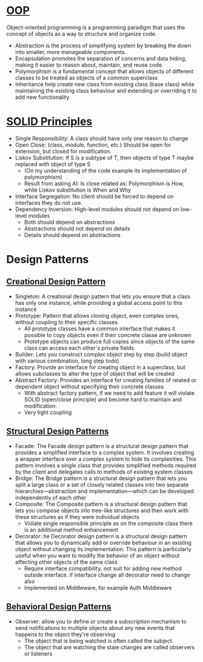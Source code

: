 # [OOP](https://cloudaffle.com/series/object-oriented-typescript/introduction-to-oop/)

Object-oriented programming is a programming paradigm that uses the concept of objects as a way to structure and organize code.

* Abstraction is the process of simplifying system by breaking the down into smaller, more manageable components.
* Encapsulation promotes the separation of concerns and data hiding, making it easier to reason about, maintain, and reuse code.
* Polymorphism is a fundamental concept that allows objects of different classes to be treated as objects of a common superclass
* Inheritance help create new class from existing class (base class) while maintaining the existing class behaviour and extending or overriding it to add new functionality

# [SOLID Principles](https://cloudaffle.com/series/solid-design-principles/what-is-solid/)

* Single Responsibility: A class should have only one reason to change
* Open Close: (class, module, function, etc.) Should be open for extension, but closed for modification.
* Liskov Substitution: If S is a subtype of T, then objects of type T maybe replaced with object of type S
  * (On my understanding of the code example its implementation of polymorphism)
  * Result from asking AI: Is close related as: Polymorphism is How, while Liskov substitution is When and Why
* Interface Segregation: No client should be forced to depend on interfaces they do not use.
* Dependency Inversion: High-level modules should not depend on low-level modules
  * Both should depend on abstractions
  * Abstractions should not depend on details
  * Details should depend on abstractions

# Design Patterns

## [Creational Design Pattern](https://cloudaffle.com/series/creational-design-patterns/intro-to-creational-design-patterns/)

* Singleton: A creational design pattern that lets you ensure that a class has only one instance, while providing a global access point to this instance
* Prototype: Pattern that allows cloning object, even complex ones, without coupling to their specific classes.
  * All prototype classes have a common interface that makes it possible to copy objects even if their concrete classe are unknown
  * Prototype objects can produce full copies since objects of the same class can access each other's private fields
* Builder: Lets you construct complex object step by step (build object with various combination, long step todo)
* Factory: Provide an interface for creating object in a superclass, but allows subclasses to alter the type of object that will be created
* Abstract Factory: Provides an interface for creating families of related or dependent object without specifying their concrete classes
  * With abstract factory pattern, if we need to add feature it will violate SOLID (open/close principle) and become hard to maintain and modification.
  * Very tight coupling

## [Structural Design Patterns](https://cloudaffle.com/series/structural-design-patterns/intro-to-structural-design-patterns/)

* Facade: The Facade design pattern is a structural design pattern that provides a simplified interface to a complex system. It involves creating a wrapper interface over a complex system to hide its complexities. This pattern involves a single class that provides simplified methods required by the client and delegates calls to methods of existing system classes
* Bridge: The Bridge pattern is a structural design pattern that lets you split a large class or a set of closely related classes into two separate hierarchies—abstraction and implementation—which can be developed independently of each other
* Composite: The Composite pattern is a structural design pattern that lets you compose objects into tree-like structures and then work with these structures as if they were individual objects
  * Violate single responsible principle as on the composite class there is an additional method enhancement
* Decorator: he Decorator design pattern is a structural design pattern that allows you to dynamically add or override behaviour in an existing object without changing its implementation. This pattern is particularly useful when you want to modify the behavior of an object without affecting other objects of the same class
  * Require interface compatibility, not suit for adding new method outside interface. if interface change all decorator need to change also
  * Implemented on Middleware, for example Auth Middleware

## [Behavioral Design Patterns](https://cloudaffle.com/series/behavioral-design-patterns/intro-to-behavioral-design-patterns/)

* Observer: allow you to define or create a subscription mechanism to send notifications to multiple objects about any new events that happens to the object they're observing
  * The object that is being watched is often called the subject.
  * The object that are watching the state changes are called observers or listeners